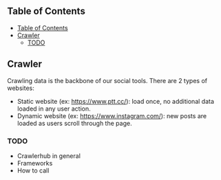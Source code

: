 ## Table of Contents

- [Table of Contents](#table-of-contents)
- [Crawler](#crawler)
  - [TODO](#todo)
## Crawler
Crawling data is the backbone of our social tools.
There are 2 types of websites:
- Static website (ex: https://www.ptt.cc/): load once, no additional data loaded in any user action.
- Dynamic website (ex: https://www.instagram.com/): new posts are loaded as users scroll through the page.
  
### TODO
- Crawlerhub in general
- Frameworks
- How to call